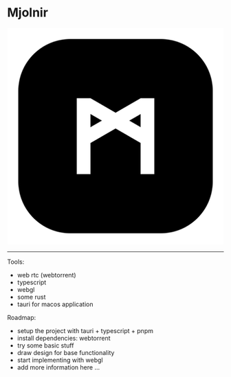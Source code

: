 # Mjolnir

![App Icon](/src-tauri/icons/512x512.png)

---

Tools:
- web rtc (webtorrent)
- typescript
- webgl
- some rust
- tauri for macos application

Roadmap:
- setup the project with tauri + typescript + pnpm
- install dependencies: webtorrent
- try some basic stuff
- draw design for base functionality
- start implementing with webgl
- add more information here ...
